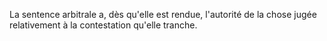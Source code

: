 La sentence arbitrale a, dès qu'elle est rendue, l'autorité de la chose jugée relativement à la
contestation qu'elle tranche.